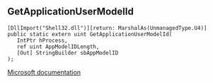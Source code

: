 ## GetApplicationUserModelId

```
[DllImport("Shell32.dll")][return: MarshalAs(UnmanagedType.U4)]
public static extern uint GetApplicationUserModelId(
   IntPtr hProcess,
   ref uint AppModelIDLength,
   [Out] StringBuilder sbAppModelID
);
```

[Microsoft documentation](TODO)
